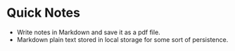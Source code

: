 # Quick Notes
* Write notes in Markdown and save it as a pdf file.
* Markdown plain text stored in local storage for some sort of persistence.
